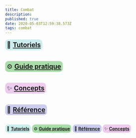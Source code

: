 ```yaml
---
title: Combat
description: 
published: true
date: 2020-05-03T12:59:38.573Z
tags: combat
---
```


<div class="container">

<!--DEBUT DE LA "LIGNE"-->
<div class="row">
<div class="col-4"></div>
<div class="col-2">

<span style="font-size:1.5em;display:inline-block;margin-bottom:1em;background:#cceeee;padding:5px;border-radius:10px;">:baby_bottle: **[Tutoriels]**</span> 
</div>
<div class="col-2">

<span style="font-size:1.5em;display:inline-block;margin-bottom:1em;background:#aaddaa;padding:5px;border-radius:10px;">:gear: **[Guide pratique]**</span>
</div>
<div class="col-4"></div>
</div>
<!--FIN DE LA "LIGNE"-->
<!--DEBUT DE LA "LIGNE"-->
<div class="row">
<div class="col-4"></div>
<div class="col-23">

<span style="font-size:1.5em;display:inline-block;margin-bottom:1em;background:#eeccee;padding:5px;border-radius:10px;">:sparkles: **[Concepts]**</span>
</div>
<div class="col-2">

<span style="font-size:1.5em;display:inline-block;margin-bottom:1em;background:#ccccee;padding:5px;border-radius:10px;">:book: **[Référence]**</span>
</div>
<div class="col-4"></div>
</div>
<!--FIN DE LA "LIGNE"-->

</div>

<span style="background:#cceeee;padding:5px;border-radius:10px;">:baby_bottle: **[Tutoriels]**</span> <span style="background:#aaddaa;padding:5px;border-radius:10px;">:gear: **[Guide pratique]**</span> <span style="background:#ccccee;padding:5px;border-radius:10px;">:book: **[Référence]**</span> <span style="background:#eeccee;padding:5px;border-radius:10px;">:sparkles: **[Concepts]**</span>

[Tutoriels]: /sphérier/combat/premiers-pas
[Guide pratique]: /sphérier/combat/guides
[Référence]: /sphérier/combat/référence
[Concepts]: /sphérier/combat/concepts